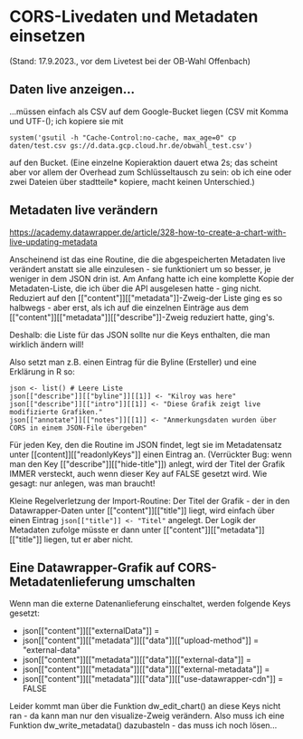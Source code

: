 # CORS-Livedaten und Metadaten einsetzen

(Stand: 17.9.2023., vor dem Livetest bei der OB-Wahl Offenbach)

## Daten live anzeigen...

...müssen einfach als CSV auf dem Google-Bucket liegen (CSV mit Komma und UTF-(); 
ich kopiere sie mit

```
system('gsutil -h "Cache-Control:no-cache, max_age=0" cp daten/test.csv gs://d.data.gcp.cloud.hr.de/obwahl_test.csv')
```

auf den Bucket. (Eine einzelne Kopieraktion dauert etwa 2s; das scheint aber vor allem der Overhead
zum Schlüsseltausch zu sein: ob ich eine oder zwei Dateien über stadtteile* kopiere, macht keinen
Unterschied.)

## Metadaten live verändern

https://academy.datawrapper.de/article/328-how-to-create-a-chart-with-live-updating-metadata

Anscheinend ist das eine Routine, die die abgespeicherten Metadaten live verändert anstatt sie
alle einzulesen - sie funktioniert um so besser, je weniger in dem JSON drin ist. Am Anfang hatte ich eine komplette Kopie der Metadaten-Liste, die ich über die API ausgelesen hatte - ging nicht. Reduziert auf den [["content"]][["metadata"]]-Zweig-der Liste ging es so halbwegs - aber erst, als ich auf die einzelnen Einträge aus dem [["content"]][["metadata"]][["describe"]]-Zweig reduziert hatte, ging's. 

Deshalb: die Liste für das JSON sollte nur die Keys enthalten, die man wirklich ändern will!

Also setzt man z.B. einen Eintrag für die Byline (Ersteller) und eine Erklärung in R so: 

```
json <- list() # Leere Liste
json[["describe"]][["byline"]][[1]] <- "Kilroy was here"
json[["describe"]][["intro"]][[1]] <- "Diese Grafik zeigt live modifizierte Grafiken."
json[["annotate"]][["notes"]][[1]] <- "Anmerkungsdaten wurden über CORS in einem JSON-File übergeben"
```

Für jeden Key, den die Routine im JSON findet, legt sie im Metadatensatz unter [[content]][["readonlyKeys"]] einen Eintrag an. (Verrückter Bug: wenn man den Key [["describe"]][["hide-title"]]) anlegt, wird der Titel der Grafik IMMER versteckt, auch wenn dieser Key auf FALSE gesetzt wird. Wie gesagt: nur anlegen, was man braucht!

Kleine Regelverletzung der Import-Routine: Der Titel der Grafik - der in den Datawrapper-Daten unter [["content"]][["title"]] liegt, wird einfach über einen Eintrag ```json[["title"]] <- "Titel"``` angelegt. Der Logik der Metadaten zufolge müsste er dann unter [["content"]][["metadata"]][["title"]] liegen, tut er aber nicht. 

## Eine Datawrapper-Grafik auf CORS-Metadatenlieferung umschalten 

Wenn man die externe Datenanlieferung einschaltet, werden folgende Keys gesetzt: 

- json[["content"]][["externalData"]] = <URL CSV>
- json[["content"]][["metadata"]][["data"]][["upload-method"]] = "external-data"
- json[["content"]][["metadata"]][["data"]][["external-data"]] = <URL CSV>
- json[["content"]][["metadata"]][["data"]][["external-metadata"]] = <URL JSON>
- json[["content"]][["metadata"]][["data"]][["use-datawrapper-cdn"]] = FALSE

Leider kommt man über die Funktion dw_edit_chart() an diese Keys nicht ran - da 
kann man nur den visualize-Zweig verändern. Also muss ich eine Funktion dw_write_metadata()
dazubasteln - das muss ich noch lösen...
